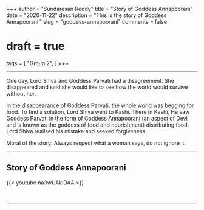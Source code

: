 +++
author = "Sundaresan Reddy"
title = "Story of Goddess Annapoorani"
date = "2020-11-22"
description = "This is the story of Goddess Annapoorani."
slug = "goddess-annapoorani"
comments = false
# draft = true
tags = [
    "Group 2",
]
+++

---

One day, Lord Shiva and Goddess Parvati had a disagreement. She disappeared and said she would like to see how the world would survive without her.

In the disappearance of Goddess Parvati, the whole world was begging for food. To find a solution, Lord Shiva went to Kashi. There in Kashi, He saw Goddess Parvati in the form of Goddess Annapoorani (an aspect of Devi and is known as the goddess of food and nourishment) distributing food. Lord Shiva realised his mistake and seeked forgiveness. 

Moral of the story: Always respect what a woman says, do not ignore it.

---

## Story of Goddess Annapoorani

{{< youtube na3wUAkiDAA >}}

<br>

---